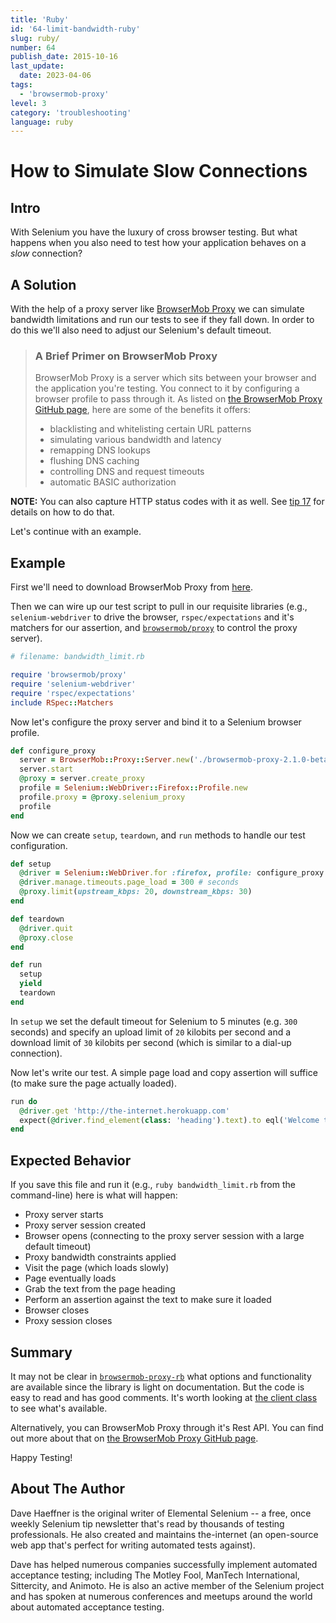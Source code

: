 ```yaml
---
title: 'Ruby'
id: '64-limit-bandwidth-ruby'
slug: ruby/
number: 64
publish_date: 2015-10-16
last_update:
  date: 2023-04-06
tags:
  - 'browsermob-proxy'
level: 3
category: 'troubleshooting'
language: ruby
---
```


# How to Simulate Slow Connections

## Intro

With Selenium you have the luxury of cross browser testing. But what happens when you also need to test how your application behaves on a _slow_ connection?

## A Solution

With the help of a proxy server like [BrowserMob Proxy](http://bmp.lightbody.net/) we can simulate bandwidth limitations and run our tests to see if they fall down. In order to do this we'll also need to adjust our Selenium's default timeout.

>### A Brief Primer on BrowserMob Proxy
>
>BrowserMob Proxy is a server which sits between your browser and the application you're testing. You connect to it by configuring a browser profile to pass through it. As listed on [the BrowserMob Proxy GitHub page](https://github.com/lightbody/browsermob-proxy#features-and-usage), here are some of the benefits it offers:
>
>+ blacklisting and whitelisting certain URL patterns
>+ simulating various bandwidth and latency
>+ remapping DNS lookups
>+ flushing DNS caching
>+ controlling DNS and request timeouts
>+ automatic BASIC authorization

__NOTE:__ You can also capture HTTP status codes with it as well. See [tip 17](/tips/17-retrieve-http-status-codes) for details on how to do that.

Let's continue with an example.

## Example

First we'll need to download BrowserMob Proxy from [here](http://bmp.lightbody.net/).

Then we can wire up our test script to pull in our requisite libraries (e.g., `selenium-webdriver` to drive the browser, `rspec/expectations` and it's matchers for our assertion, and [`browsermob/proxy`](https://github.com/jarib/browsermob-proxy-rb) to control the proxy server).

```ruby
# filename: bandwidth_limit.rb

require 'browsermob/proxy'
require 'selenium-webdriver'
require 'rspec/expectations'
include RSpec::Matchers
```

Now let's configure the proxy server and bind it to a Selenium browser profile.

```ruby
def configure_proxy
  server = BrowserMob::Proxy::Server.new('./browsermob-proxy-2.1.0-beta-3/bin/browsermob-proxy')
  server.start
  @proxy = server.create_proxy
  profile = Selenium::WebDriver::Firefox::Profile.new
  profile.proxy = @proxy.selenium_proxy
  profile
end
```

Now we can create `setup`, `teardown`, and `run` methods to handle our test configuration.

```ruby
def setup
  @driver = Selenium::WebDriver.for :firefox, profile: configure_proxy
  @driver.manage.timeouts.page_load = 300 # seconds
  @proxy.limit(upstream_kbps: 20, downstream_kbps: 30)
end

def teardown
  @driver.quit
  @proxy.close
end

def run
  setup
  yield
  teardown
end
```

In `setup` we set the default timeout for Selenium to 5 minutes (e.g. `300` seconds) and specify an upload limit of `20` kilobits per second and a download limit of `30` kilobits per second (which is similar to a dial-up connection).

Now let's write our test. A simple page load and copy assertion will suffice (to make sure the page actually loaded).

```ruby
run do
  @driver.get 'http://the-internet.herokuapp.com'
  expect(@driver.find_element(class: 'heading').text).to eql('Welcome to the Internet')
end
```

## Expected Behavior

If you save this file and run it (e.g., `ruby bandwidth_limit.rb` from the command-line) here is what will happen:

+ Proxy server starts
+ Proxy server session created
+ Browser opens (connecting to the proxy server session with a large default timeout)
+ Proxy bandwidth constraints applied
+ Visit the page (which loads slowly)
+ Page eventually loads
+ Grab the text from the page heading
+ Perform an assertion against the text to make sure it loaded
+ Browser closes
+ Proxy session closes

## Summary

It may not be clear in [`browsermob-proxy-rb`](https://github.com/jarib/browsermob-proxy-rb) what options and functionality are available since the library is light on documentation. But the code is easy to read and has good comments. It's worth looking at [the client class](https://github.com/jarib/browsermob-proxy-rb/blob/master/lib/browsermob/proxy/client.rb) to see what's available.

Alternatively, you can BrowserMob Proxy through it's Rest API. You can find out more about that on [the BrowserMob Proxy GitHub page](https://github.com/lightbody/browsermob-proxy#rest-api).

Happy Testing!

## About The Author

Dave Haeffner is the original writer of Elemental Selenium -- a free, once weekly Selenium tip newsletter that's read by thousands of testing professionals. He also created and maintains the-internet (an open-source web app that's perfect for writing automated tests against).

Dave has helped numerous companies successfully implement automated acceptance testing; including The Motley Fool, ManTech International, Sittercity, and Animoto. He is also an active member of the Selenium project and has spoken at numerous conferences and meetups around the world about automated acceptance testing.